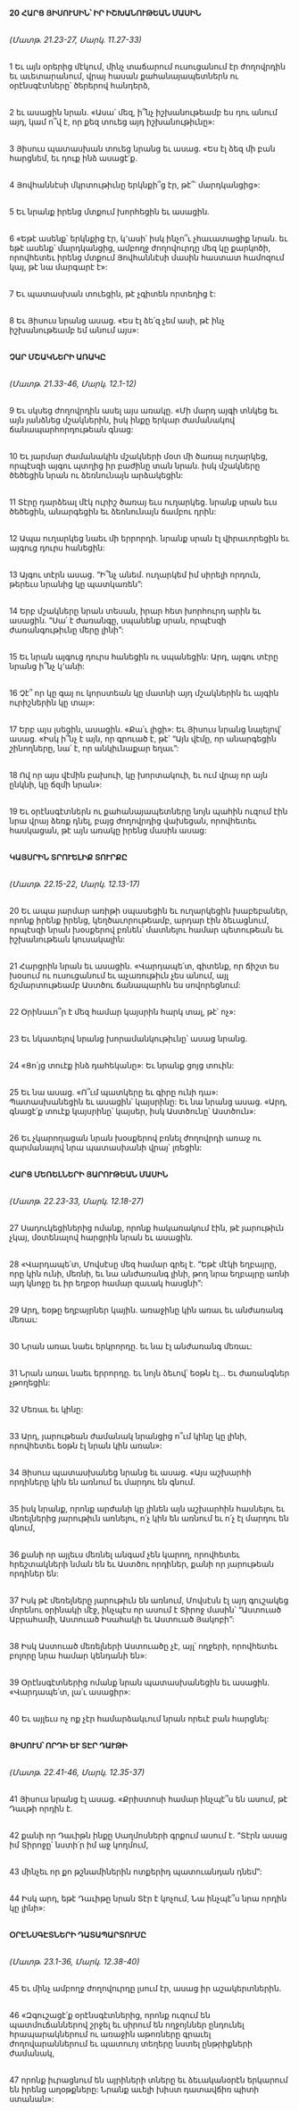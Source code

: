 **20 ՀԱՐՑ ՅԻՍՈՒՍԻՆ՝ ԻՐ ԻՇԽԱՆՈՒԹԵԱՆ ՄԱՍԻՆ**

\
_(Մատթ. 21.23-27, Մարկ. 11.27-33)_

\
1 Եւ այն օրերից մէկում, մինչ տաճարում ուսուցանում էր ժողովրդին եւ աւետարանում, վրայ հասան քահանայապետներն ու օրէնսգէտները՝ ծերերով հանդերձ,

\
2 եւ ասացին նրան. «Ասա՛ մեզ, ի՞նչ իշխանութեամբ ես դու անում այդ, կամ ո՞վ է, որ քեզ տուեց այդ իշխանութիւնը»:

\
3 Յիսուս պատասխան տուեց նրանց եւ ասաց. «Ես էլ ձեզ մի բան հարցնեմ, եւ դուք ինձ ասացէ՛ք.

\
4 Յովհաննէսի մկրտութիւնը երկնքի՞ց էր, թէ՞՝ մարդկանցից»:

\
5 Եւ նրանք իրենց մտքում խորհեցին եւ ասացին.

\
6 «Եթէ ասենք՝ երկնքից էր, կ՚ասի՝ իսկ ինչո՞ւ չհաւատացիք նրան. եւ եթէ ասենք՝ մարդկանցից, ամբողջ ժողովուրդը մեզ կը քարկոծի, որովհետեւ իրենց մտքում Յովհաննէսի մասին հաստատ համոզում կայ, թէ նա մարգարէ է»:

\
7 Եւ պատասխան տուեցին, թէ չգիտեն որտեղից է:

\
8 Եւ Յիսուս նրանց ասաց. «Ես էլ ձե՛զ չեմ ասի, թէ ինչ իշխանութեամբ եմ անում այս»:

\
**ՉԱՐ ՄՇԱԿՆԵՐԻ ԱՌԱԿԸ**

\
_(Մատթ. 21.33-46, Մարկ. 12.1-12)_

\
9 Եւ սկսեց ժողովրդին ասել այս առակը. «Մի մարդ այգի տնկեց եւ այն յանձնեց մշակներին, իսկ ինքը երկար ժամանակով ճանապարհորդութեան գնաց:

\
10 Եւ յարմար ժամանակին մշակների մօտ մի ծառայ ուղարկեց, որպէսզի այգու պտղից իր բաժինը տան նրան. իսկ մշակները ծեծեցին նրան ու ձեռնունայն արձակեցին:

\
11 Տէրը դարձեալ մէկ ուրիշ ծառայ եւս ուղարկեց. նրանք սրան եւս ծեծեցին, անարգեցին եւ ձեռնունայն ճամբու դրին:

\
12 Ապա ուղարկեց նաեւ մի երրորդի. նրանք սրան էլ վիրաւորեցին եւ այգուց դուրս հանեցին:

\
13 Այգու տէրն ասաց. “Ի՞նչ անեմ. ուղարկեմ իմ սիրելի որդուն, թերեւս նրանից կը պատկառեն”:

\
14 Երբ մշակները նրան տեսան, իրար հետ խորհուրդ արին եւ ասացին. “Սա՛ է ժառանգը, սպանենք սրան, որպէսզի ժառանգութիւնը մերը լինի”:

\
15 Եւ նրան այգուց դուրս հանեցին ու սպանեցին: Արդ, այգու տէրը նրանց ի՞նչ կ՚անի:

\
16 Չէ՞ որ կը գայ ու կորստեան կը մատնի այդ մշակներին եւ այգին ուրիշներին կը տայ»:

\
17 Երբ այս լսեցին, ասացին. «Քա՛ւ լիցի»: Եւ Յիսուս նրանց նայելով՝ ասաց. «Իսկ ի՞նչ է այն, որ գրուած է, թէ՝ “Այն վէմը, որ անարգեցին շինողները, նա՛ է, որ անկիւնաքար եղաւ”:

\
18 Ով որ այս վէմին բախուի, կը խորտակուի, եւ ում վրայ որ այն ընկնի, կը ճզմի նրան»:

\
19 Եւ օրէնսգէտներն ու քահանայապետները նոյն պահին ուզում էին նրա վրայ ձեռք դնել, բայց ժողովրդից վախեցան, որովհետեւ հասկացան, թէ այն առակը իրենց մասին ասաց:

\
**ԿԱՅՍՐԻՆ ՏՐՈՒԵԼԻՔ ՏՈՒՐՔԸ**

\
_(Մատթ. 22.15-22, Մարկ. 12.13-17)_

\
20 Եւ ապա յարմար առիթի սպասեցին եւ ուղարկեցին խաբեբաներ, որոնք իրենք իրենց, կեղծաւորութեամբ, արդար էին ձեւացնում, որպէսզի նրան խօսքերով բռնեն՝ մատնելու համար պետութեան եւ իշխանութեան կուսակալին:

\
21 Հարցրին նրան եւ ասացին. «Վարդապե՛տ, գիտենք, որ ճիշտ ես խօսում ու ուսուցանում եւ աչառութիւն չես անում, այլ ճշմարտութեամբ Աստծու ճանապարհն ես սովորեցնում:

\
22 Օրինաւո՞ր է մեզ համար կայսրին հարկ տալ, թէ՝ ոչ»:

\
23 Եւ նկատելով նրանց խորամանկութիւնը՝ ասաց նրանց.

\
24 «Ցո՛յց տուէք ինձ դահեկանը»: Եւ նրանք ցոյց տուին:

\
25 Եւ նա ասաց. «Ո՞ւմ պատկերը եւ գիրը ունի դա»: Պատասխանեցին եւ ասացին՝ կայսրինը: Եւ նա նրանց ասաց. «Արդ, գնացէ՛ք տուէք կայսրինը՝ կայսեր, իսկ Աստծունը՝ Աստծուն»:

\
26 Եւ չկարողացան նրան խօսքերով բռնել ժողովրդի առաջ ու զարմանալով նրա պատասխանի վրայ՝ լռեցին:

\
**ՀԱՐՑ ՄԵՌԵԼՆԵՐԻ ՅԱՐՈՒԹԵԱՆ ՄԱՍԻՆ**

\
_(Մատթ. 22.23-33, Մարկ. 12.18-27)_

\
27 Սադուկեցիներից ոմանք, որոնք հակառակում էին, թէ յարութիւն չկայ, մօտենալով հարցրին նրան եւ ասացին.

\
28 «Վարդապե՛տ, Մովսէսը մեզ համար գրել է. “Եթէ մէկի եղբայրը, որը կին ունի, մեռնի, եւ նա անժառանգ լինի, թող նրա եղբայրը առնի այդ կնոջը եւ իր եղբօր համար զաւակ հասցնի”:

\
29 Արդ, եօթը եղբայրներ կային. առաջինը կին առաւ եւ անժառանգ մեռաւ:

\
30 Նրան առաւ նաեւ երկրորդը. եւ նա էլ անժառանգ մեռաւ:

\
31 Նրան առաւ նաեւ երրորդը. եւ նոյն ձեւով՝ եօթն էլ… Եւ ժառանգներ չթողեցին:

\
32 Մեռաւ եւ կինը:

\
33 Արդ, յարութեան ժամանակ նրանցից ո՞ւմ կինը կը լինի, որովհետեւ եօթն էլ նրան կին առան»:

\
34 Յիսուս պատասխանեց նրանց եւ ասաց. «Այս աշխարհի որդիները կին են առնում եւ մարդու են գնում.

\
35 իսկ նրանք, որոնք արժանի կը լինեն այն աշխարհին հասնելու եւ մեռելներից յարութիւն առնելու, ո՛չ կին են առնում եւ ո՛չ էլ մարդու են գնում,

\
36 քանի որ այլեւս մեռնել անգամ չեն կարող, որովհետեւ հրեշտակների նման են եւ Աստծու որդիներ, քանի որ յարութեան որդիներ են:

\
37 Իսկ թէ մեռելները յարութիւն են առնում, Մովսէսն էլ այդ գուշակեց մորենու օրինակի մէջ, ինչպէս որ ասում է Տիրոջ մասին՝ “Աստուած Աբրահամի, Աստուած Իսահակի եւ Աստուած Յակոբի”:

\
38 Իսկ Աստուած մեռելների Աստուածը չէ, այլ՝ ողջերի, որովհետեւ բոլորը նրա համար կենդանի են»:

\
39 Օրէնսգէտներից ոմանք նրան պատասխանեցին եւ ասացին. «Վարդապե՛տ, լա՛ւ ասացիր»:

\
40 Եւ այլեւս ոչ ոք չէր համարձակւում նրան որեւէ բան հարցնել:

\
**ՅԻՍՈՒՍ՝ ՈՐԴԻ ԵՒ ՏԷՐ ԴԱՒԹԻ**

\
_(Մատթ. 22.41-46, Մարկ. 12.35-37)_

\
41 Յիսուս նրանց էլ ասաց. «Քրիստոսի համար ինչպէ՞ս են ասում, թէ Դաւթի որդին է.

\
42 քանի որ Դաւիթն ինքը Սաղմոսների գրքում ասում է. “Տէրն ասաց իմ Տիրոջը՝ նստի՛ր իմ աջ կողմում,

\
43 մինչեւ որ քո թշնամիներին ոտքերիդ պատուանդան դնեմ”:

\
44 Իսկ արդ, եթէ Դաւիթը նրան Տէր է կոչում, Նա ինչպէ՞ս նրա որդին կը լինի»:

\
**ՕՐԷՆՍԳԷՏՆԵՐԻ ԴԱՏԱՊԱՐՏՈՒՄԸ**

\
_(Մատթ. 23.1-36, Մարկ. 12.38-40)_

\
45 Եւ մինչ ամբողջ ժողովուրդը լսում էր, ասաց իր աշակերտներին.

\
46 «Զգուշացէ՛ք օրէնսգէտներից, որոնք ուզում են պատմուճաններով շրջել եւ սիրում են ողջոյններ ընդունել հրապարակներում ու առաջին աթոռները գրաւել ժողովարաններում եւ պատուոյ տեղերը նստել ընթրիքների ժամանակ,

\
47 որոնք իւրացնում են այրիների տները եւ ձեւականօրէն երկարում են իրենց աղօթքները: Նրանք աւելի խիստ դատավճիռ պիտի ստանան»:
